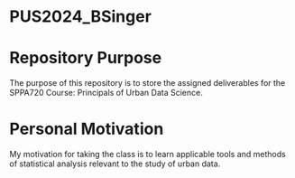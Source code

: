 # PUS2024_BSinger

# Repository Purpose
The purpose of this repository is to store the assigned deliverables for the SPPA720 Course: Principals of Urban Data Science.

# Personal Motivation
My motivation for taking the class is to learn applicable tools and methods of statistical analysis relevant to the study of urban data.
